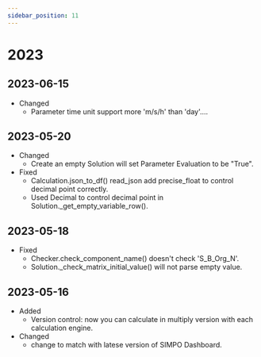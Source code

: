 ```yaml
---
sidebar_position: 11
---
```


# 2023

## 2023-06-15
- Changed
  - Parameter time unit support more 'm/s/h' than 'day'....


## 2023-05-20
- Changed
  - Create an empty Solution will set Parameter Evaluation to be "True".
- Fixed
  - Calculation.json_to_df() read_json add precise_float to control decimal point correctly.
  - Used Decimal to control decimal point in Solution._get_empty_variable_row().


## 2023-05-18
- Fixed
  - Checker.check_component_name() doesn't check 'S_B_Org_N'.
  - Solution._check_matrix_initial_value() will not parse empty value.


## 2023-05-16
- Added
  - Version control: now you can calculate in multiply version with each calculation engine.
- Changed
  - change to match with latese version of SIMPO Dashboard.

